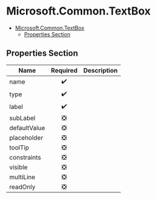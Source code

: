 <a name="microsoft-common-textbox"></a>
# Microsoft.Common.TextBox
* [Microsoft.Common.TextBox](#microsoft-common-textbox)
    * [Properties Section](#microsoft-common-textbox-properties-section)

<a name="microsoft-common-textbox-properties-section"></a>
## Properties Section
| Name | Required | Description
| ---|:--:|:--:|
|name|:heavy_check_mark:|
|type|:heavy_check_mark:|
|label|:heavy_check_mark:|
|subLabel|:negative_squared_cross_mark:|
|defaultValue|:negative_squared_cross_mark:|
|placeholder|:negative_squared_cross_mark:|
|toolTip|:negative_squared_cross_mark:|
|constraints|:negative_squared_cross_mark:|
|visible|:negative_squared_cross_mark:|
|multiLine|:negative_squared_cross_mark:|
|readOnly|:negative_squared_cross_mark:|
